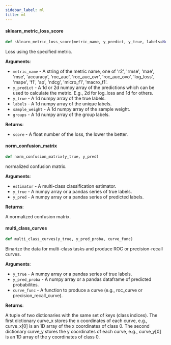 ```yaml
---
sidebar_label: ml
title: ml
---
```


#### sklearn\_metric\_loss\_score

```python
def sklearn_metric_loss_score(metric_name, y_predict, y_true, labels=None, sample_weight=None, groups=None)
```

Loss using the specified metric.

**Arguments**:

- `metric_name` - A string of the metric name, one of
  'r2', 'rmse', 'mae', 'mse', 'accuracy', 'roc_auc', 'roc_auc_ovr',
  'roc_auc_ovo', 'log_loss', 'mape', 'f1', 'ap', 'ndcg',
  'micro_f1', 'macro_f1'.
- `y_predict` - A 1d or 2d numpy array of the predictions which can be
  used to calculate the metric. E.g., 2d for log_loss and 1d
  for others.
- `y_true` - A 1d numpy array of the true labels.
- `labels` - A 1d numpy array of the unique labels.
- `sample_weight` - A 1d numpy array of the sample weight.
- `groups` - A 1d numpy array of the group labels.
  

**Returns**:

- `score` - A float number of the loss, the lower the better.

#### norm\_confusion\_matrix

```python
def norm_confusion_matrix(y_true, y_pred)
```

normalized confusion matrix.

**Arguments**:

- `estimator` - A multi-class classification estimator.
- `y_true` - A numpy array or a pandas series of true labels.
- `y_pred` - A numpy array or a pandas series of predicted labels.
  

**Returns**:

  A normalized confusion matrix.

#### multi\_class\_curves

```python
def multi_class_curves(y_true, y_pred_proba, curve_func)
```

Binarize the data for multi-class tasks and produce ROC or precision-recall curves.

**Arguments**:

- `y_true` - A numpy array or a pandas series of true labels.
- `y_pred_proba` - A numpy array or a pandas dataframe of predicted probabilites.
- `curve_func` - A function to produce a curve (e.g., roc_curve or precision_recall_curve).
  

**Returns**:

  A tuple of two dictionaries with the same set of keys (class indices).
  The first dictionary curve_x stores the x coordinates of each curve, e.g.,
  curve_x[0] is an 1D array of the x coordinates of class 0.
  The second dictionary curve_y stores the y coordinates of each curve, e.g.,
  curve_y[0] is an 1D array of the y coordinates of class 0.

